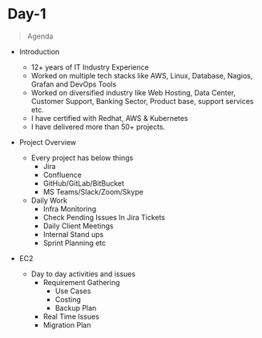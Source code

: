 # Day-1
> Agenda
 - Introduction
    - 12+ years of IT Industry Experience
    - Worked on multiple tech stacks like AWS, Linux, Database, Nagios, Grafan and DevOps Tools
    - Worked on diversified industry like Web Hosting, Data Center, Customer Support, Banking Sector, Product  base, support services etc.
    - I have certified with Redhat, AWS & Kubernetes
    - I have delivered more than 50+ projects. 

 - Project Overview
    - Every project has below things
        - Jira 
        - Confluence
        - GitHub/GitLab/BitBucket
        - MS Teams/Slack/Zoom/Skype
    - Daily Work
        - Infra Monitoring
        - Check Pending Issues In Jira Tickets
        - Daily Client Meetings
        - Internal Stand ups
        - Sprint Planning etc

 - EC2
    - Day to day activities and issues
        - Requirement Gathering
            - Use Cases
            - Costing 
            - Backup Plan
        - Real Time Issues
        - Migration Plan
